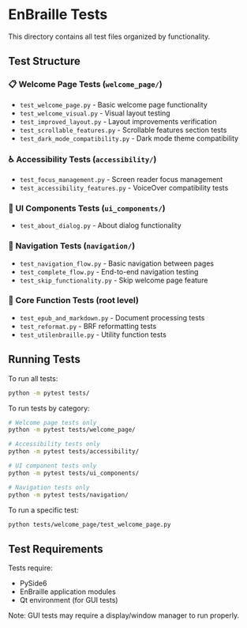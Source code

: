 # EnBraille Tests

This directory contains all test files organized by functionality.

## Test Structure

### 📋 Welcome Page Tests (`welcome_page/`)
- `test_welcome_page.py` - Basic welcome page functionality
- `test_welcome_visual.py` - Visual layout testing  
- `test_improved_layout.py` - Layout improvements verification
- `test_scrollable_features.py` - Scrollable features section tests
- `test_dark_mode_compatibility.py` - Dark mode theme compatibility

### ♿ Accessibility Tests (`accessibility/`)
- `test_focus_management.py` - Screen reader focus management
- `test_accessibility_features.py` - VoiceOver compatibility tests

### 🎨 UI Components Tests (`ui_components/`)
- `test_about_dialog.py` - About dialog functionality

### 🧭 Navigation Tests (`navigation/`)
- `test_navigation_flow.py` - Basic navigation between pages
- `test_complete_flow.py` - End-to-end navigation testing
- `test_skip_functionality.py` - Skip welcome page feature

### 🧪 Core Function Tests (root level)
- `test_epub_and_markdown.py` - Document processing tests
- `test_reformat.py` - BRF reformatting tests
- `test_utilenbraille.py` - Utility function tests

## Running Tests

To run all tests:
```bash
python -m pytest tests/
```

To run tests by category:
```bash
# Welcome page tests only
python -m pytest tests/welcome_page/

# Accessibility tests only  
python -m pytest tests/accessibility/

# UI component tests only
python -m pytest tests/ui_components/

# Navigation tests only
python -m pytest tests/navigation/
```

To run a specific test:
```bash
python tests/welcome_page/test_welcome_page.py
```

## Test Requirements

Tests require:
- PySide6
- EnBraille application modules
- Qt environment (for GUI tests)

Note: GUI tests may require a display/window manager to run properly.